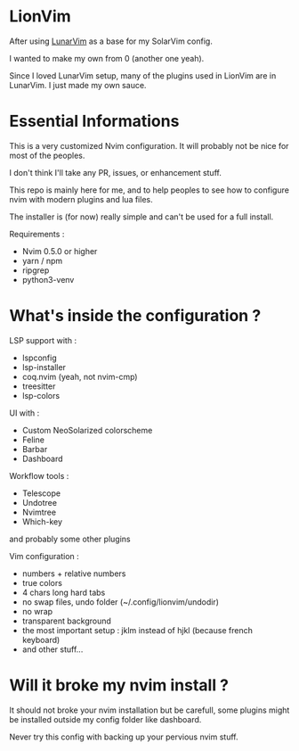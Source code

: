 # LionVim

After using [LunarVim](https://lunarvim.org) as a base for my SolarVim config.

I wanted to make my own from 0 (another one yeah).

Since I loved LunarVim setup, many of the plugins used in LionVim are in LunarVim. I just made my own sauce.

# Essential Informations

This is a very customized Nvim configuration. It will probably not be nice for most of the peoples.

I don't think I'll take any PR, issues, or enhancement stuff.

This repo is mainly here for me, and to help peoples to see how to configure nvim with modern plugins and lua files.

The installer is (for now) really simple and can't be used for a full install.

Requirements :

* Nvim 0.5.0 or higher
* yarn / npm
* ripgrep
* python3-venv

# What's inside the configuration ?

LSP support with :

- lspconfig
- lsp-installer
- coq.nvim (yeah, not nvim-cmp)
- treesitter
- lsp-colors

UI with :

- Custom NeoSolarized colorscheme
- Feline
- Barbar
- Dashboard

Workflow tools :

- Telescope
- Undotree
- Nvimtree
- Which-key

and probably some other plugins

Vim configuration :

- numbers + relative numbers
- true colors
- 4 chars long hard tabs
- no swap files, undo folder (~/.config/lionvim/undodir)
- no wrap
- transparent background
- the most important setup : jklm instead of hjkl (because french keyboard) 
- and other stuff...

# Will it broke my nvim install ?

It should not broke your nvim installation but be carefull, some plugins might be installed outside my config folder like dashboard.

Never try this config with backing up your pervious nvim stuff.
